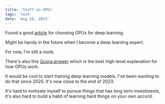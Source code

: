 ```yaml
---
title: 'Stuff on GPUs'
tags: 'tech'
date: 'Aug 26, 2023'
---
```


Found a good [article](https://timdettmers.com/2023/01/30/which-gpu-for-deep-learning/#Overview) for choosing GPUs for deep learning.

Might be handy in the future when I become a deep learning expert.

For now, I'm still a noob.

There's also this [Quora answer](https://qr.ae/py3CuL) which is the best high-level explanation for how GPUs work.

It would be cool to start training deep learning models, I've been wanting to do that since 2020. It's now close to the end of 2023.

It's hard to motivate myself to pursue things that has long term investments, it's also hard to build a habit of learning hard things on your own accord.
